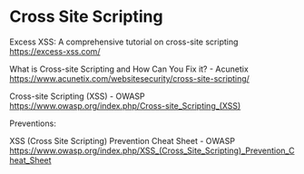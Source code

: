 # Cross Site Scripting
Excess XSS: A comprehensive tutorial on cross-site scripting https://excess-xss.com/

What is Cross-site Scripting and How Can You Fix it? - Acunetix https://www.acunetix.com/websitesecurity/cross-site-scripting/

Cross-site Scripting (XSS) - OWASP https://www.owasp.org/index.php/Cross-site_Scripting_(XSS)

Preventions:

XSS (Cross Site Scripting) Prevention Cheat Sheet - OWASP  https://www.owasp.org/index.php/XSS_(Cross_Site_Scripting)_Prevention_Cheat_Sheet

